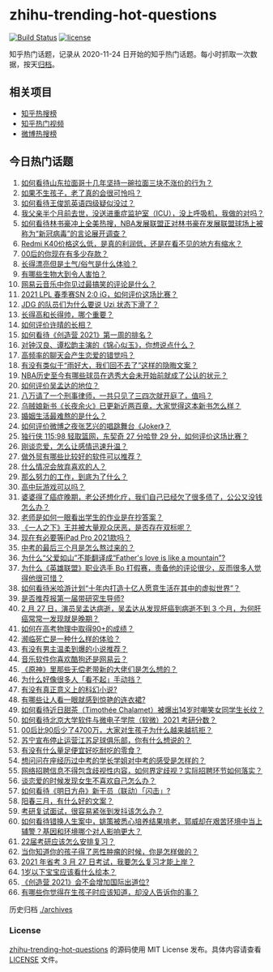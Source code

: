 # zhihu-trending-hot-questions

[![Build Status](https://github.com/justjavac/zhihu-trending-hot-questions/workflows/ci/badge.svg?branch=master)](https://github.com/justjavac/zhihu-trending-hot-questions/actions)
[![license](https://img.shields.io/github/license/justjavac/zhihu-trending-hot-questions)](https://github.com/justjavac/zhihu-trending-hot-questions/blob/master/LICENSE)

知乎热门话题，记录从 2020-11-24 日开始的知乎热门话题。每小时抓取一次数据，按天[归档](./archives)。

## 相关项目

- [知乎热搜榜](https://github.com/justjavac/zhihu-trending-top-search)
- [知乎热门视频](https://github.com/justjavac/zhihu-trending-hot-video)
- [微博热搜榜](https://github.com/justjavac/weibo-trending-hot-search)

## 今日热门话题

<!-- BEGIN -->
<!-- 最后更新时间 Mon Mar 01 2021 05:01:23 GMT+0800 (CST) -->
1. [如何看待山东拉面哥十几年坚持一碗拉面三块不涨价的行为？](https://www.zhihu.com/question/446038738)
1. [如果不生孩子，老了真的会很可怜吗？](https://www.zhihu.com/question/444313202)
1. [如何看待王俊凯英语四级疑似没过？](https://www.zhihu.com/question/446738668)
1. [我父亲半个月前去世，没送进重症监护室（ICU），没上呼吸机，我做的对吗？](https://www.zhihu.com/question/54141913)
1. [如何看待林书豪冲上全美热搜，NBA发展联盟正对林书豪在发展联盟球场上被称为“新冠病毒”的言论展开调查？](https://www.zhihu.com/question/446638588)
1. [Redmi K40价格这么低，是真的利润低，还是在看不见的地方有缩水？](https://www.zhihu.com/question/446429572)
1. [00后的你现在有多少存款？](https://www.zhihu.com/question/316803201)
1. [长得漂亮但是土气/俗气是什么体验？](https://www.zhihu.com/question/60012869)
1. [有哪些生物大到令人害怕？](https://www.zhihu.com/question/444874663)
1. [网易云音乐中你见过最搞笑的评论是什么？](https://www.zhihu.com/question/66822815)
1. [2021 LPL 春季赛SN 2:0 iG，如何评价这场比赛？](https://www.zhihu.com/question/446895538)
1. [JDG 的队员们为什么要说 Uzi 状态下滑了？](https://www.zhihu.com/question/446768464)
1. [长得高和长得帅，哪个重要？](https://www.zhihu.com/question/445455686)
1. [如何评价许晴的长相？](https://www.zhihu.com/question/30171889)
1. [如何看待《创造营 2021》第一周的排名？](https://www.zhihu.com/question/446770700)
1. [对钟汉良、谭松韵主演的《锦心似玉》，你想说点什么？](https://www.zhihu.com/question/445431076)
1. [高频率的聊天会产生恋爱的错觉吗？](https://www.zhihu.com/question/387129145)
1. [有没有类似于“雨好大，我们回不去了”这样的隐晦文案？](https://www.zhihu.com/question/445913131)
1. [NBA历史至今有哪些球员在选秀大会未开始前就成了公认的状元？](https://www.zhihu.com/question/445392303)
1. [如何评价吴孟达的地位？](https://www.zhihu.com/question/446726248)
1. [八万请了一个刑事律师，一共只见了三四次就开庭了，值吗？](https://www.zhihu.com/question/440415148)
1. [乌贼娘新书《长夜余火》已更新近两百章，大家觉得这本新书怎么样？](https://www.zhihu.com/question/444850883)
1. [婚姻生活最难熬的是什么？](https://www.zhihu.com/question/418529552)
1. [如何评价微博之夜张艺兴的唱跳舞台《Joker》？](https://www.zhihu.com/question/446808495)
1. [独行侠 115:98 轻取篮网，东契奇 27 分哈登 29 分，如何评价这场比赛？](https://www.zhihu.com/question/446799396)
1. [刚谈恋爱，怎么让感情迅速升温？](https://www.zhihu.com/question/368687544)
1. [做外贸有哪些比较好的软件可以推荐？](https://www.zhihu.com/question/54788846)
1. [什么情况会放弃喜欢的人？](https://www.zhihu.com/question/444553311)
1. [那么努力的工作，到底为了什么？](https://www.zhihu.com/question/446210729)
1. [高中玩游戏可以吗？](https://www.zhihu.com/question/444887000)
1. [婆婆得了癌症晚期，老公还想化疗，我们自己已经欠了很多债了，公公又没钱怎么办？](https://www.zhihu.com/question/378674242)
1. [老师是如何一眼看出学生的作业是在抄答案？](https://www.zhihu.com/question/446221874)
1. [《一人之下》王并被大量观众厌恶，是否存在双标呢？](https://www.zhihu.com/question/446684830)
1. [现在有必要等iPad Pro 2021款吗？](https://www.zhihu.com/question/445313458)
1. [中考的最后三个月是怎么熬过来的？](https://www.zhihu.com/question/271660970)
1. [为什么“父爱如山”不能翻译成“Father's love is like a mountain”?](https://www.zhihu.com/question/434854946)
1. [为什么《英雄联盟》职业选手 Bo 打假赛，责备他的评论很少，反而很多人觉得他很可惜？](https://www.zhihu.com/question/446092046)
1. [如何看待米哈游计划“十年内打造十亿人愿意生活在其中的虚拟世界”？](https://www.zhihu.com/question/445879031)
1. [是否推荐报第一届带研究生导师?](https://www.zhihu.com/question/370735900)
1. [2 月 27 日，演员吴孟达病逝，吴孟达从发现肝癌到病逝不到 3 个月，为何肝癌常常一发现就是晚期？](https://www.zhihu.com/question/446702124)
1. [如何在高考物理中取得90+的成绩？](https://www.zhihu.com/question/25215043)
1. [濒临死亡是一种什么样的体验？](https://www.zhihu.com/question/26549819)
1. [有没有男主温柔到爆的小说推荐？](https://www.zhihu.com/question/378429858)
1. [音乐软件你喜欢酷狗还是网易云？](https://www.zhihu.com/question/412644834)
1. [《原神》里那些无偿老带新的大佬们是怎么想的？](https://www.zhihu.com/question/446532910)
1. [为什么好像很多人「看不起」手动挡？](https://www.zhihu.com/question/399142356)
1. [有没有真正意义上的科幻小说?](https://www.zhihu.com/question/442685545)
1. [有哪些让人看一眼就感到惊艳的连衣裙?](https://www.zhihu.com/question/383661922)
1. [如何看待近日甜茶（Timothée Chalamet）被爆出14岁时嘲笑女同学生长纹？](https://www.zhihu.com/question/446679304)
1. [如何看待北京大学软件与微电子学院（软微）2021 考研分数？](https://www.zhihu.com/question/446504795)
1. [00后比90后少了4700万，大家对生孩子为什么越来越抗拒？](https://www.zhihu.com/question/405043851)
1. [苏宁宣布停止运营江苏足球俱乐部，你有什么想说的？](https://www.zhihu.com/question/446840233)
1. [有没有什么量足便宜好吃耐吃的零食？](https://www.zhihu.com/question/440760538)
1. [想问问在座经历过中考的学长学姐对中考的感受是怎样的？](https://www.zhihu.com/question/446384516)
1. [网络招聘信息不得包含歧视性内容，如何界定歧视？实际招聘环节如何落实？](https://www.zhihu.com/question/446859046)
1. [谈恋爱的时候发现女生不喜欢自己怎么办？](https://www.zhihu.com/question/446156175)
1. [如何看待《明日方舟》新干员（联动）「闪击」?](https://www.zhihu.com/question/446439494)
1. [阳春三月，有什么好的文案？](https://www.zhihu.com/question/445588853)
1. [考研复试面试，很容易紧张到发抖该怎么办？](https://www.zhihu.com/question/267403547)
1. [如何看待错换人生案中，姚策被悉心培养结果啃老，郭威却在艰苦环境中当上辅警？基因和环境哪个对人影响更大？](https://www.zhihu.com/question/446335298)
1. [22届考研应该怎么安排复习？](https://www.zhihu.com/question/413326195)
1. [当你知道你的孩子得了恶性肿瘤的时候，你是怎样做的？](https://www.zhihu.com/question/365812850)
1. [2021 年省考 3 月 27 日考试，我要怎么复习才能上岸？](https://www.zhihu.com/question/445924816)
1. [1岁以下宝宝应该看什么绘本？](https://www.zhihu.com/question/21537839)
1. [《创造营 2021》会不会增加国际出道位?](https://www.zhihu.com/question/444940506)
1. [有哪些你觉得在生孩子时应该知道，却没人告诉你的事？](https://www.zhihu.com/question/296368004)
<!-- END -->

历史归档 [./archives](./archives)

### License

[zhihu-trending-hot-questions](https://github.com/justjavac/zhihu-trending-hot-questions) 的源码使用 MIT License 发布。具体内容请查看 [LICENSE](./LICENSE) 文件。
